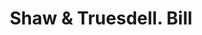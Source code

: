 ---
doi: 10.7916/D81N9C53
date_other: '1890'
date_other_textual: 1890-1899
form: printed ephemera
genre:
- Invoices
name:
- Shaw & Truesdell
object_in_context_url: https://biggert.cul.columbia.edu/items/view/ave_biggert_00866
subject_hierarchical_geographic:
- New York, New York, United States
subject_name:
- Shaw & Truesdell
title: Shaw & Truesdell. Bill
sort_title: Shaw & Truesdell. Bill
call_number: ave_biggert_00866
coordinates:
- 40.69277777777778,-73.99027777777778
pid: ave_biggert_00866
identifiers: ave_biggert_00866
thumbnail: https://derivativo-2.library.columbia.edu/iiif/2/ldpd:345966/full/!256,256/0/native.jpg
permalink: "/items/ave_biggert_00866/"
layout: iiif-image-page
---